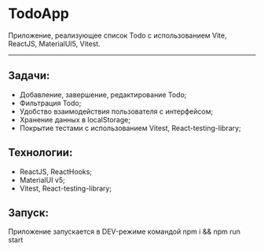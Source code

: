 # TodoApp

Приложение, реализующее список Todo с использованием Vite, ReactJS, MaterialUI5, Vitest.

---

## Задачи:

- Добавление, завершение, редактирование Todo;
- Фильтрация Todo;
- Удобство взаимодействия пользователя с интерфейсом;
- Хранение данных в localStorage;
- Покрытие тестами с использованием Vitest, React-testing-library;

## Технологии:

- ReactJS, ReactHooks;
- MaterialUI v5;
- Vitest, React-testing-library;

## Запуск:

Приложение запускается в DEV-режиме командой npm i && npm run start

